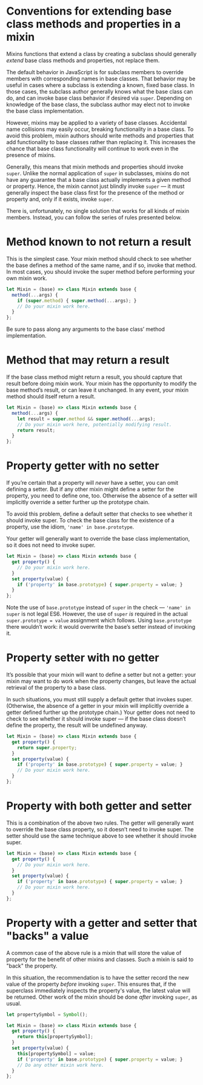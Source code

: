# Conventions for extending base class methods and properties in a mixin

Mixins functions that extend a class by creating a subclass should generally
*extend* base class methods and properties, not replace them.

The default behavior in JavaScript is for subclass members to override members
with corresponding names in base classes. That behavior may be useful in cases
where a subclass is extending a known, fixed base class. In those cases, the
subclass author generally knows what the base class can do, and can invoke base
class behavior if desired via `super`. Depending on knowledge of the base class,
the subclass author may elect not to invoke the base class implementation.

However, mixins may be applied to a variety of base classes. Accidental name
collisions may easily occur, breaking functionality in a base class. To avoid
this problem, mixin authors should write methods and properties that add
functionality to base classes rather than replacing it. This increases the
chance that base class functionality will continue to work even in the presence
of mixins.

Generally, this means that mixin methods and properties should invoke `super`.
Unlike the normal application of `super` in subclasses, mixins do not have any
guarantee that a base class actually implements a given method or property.
Hence, the mixin cannot just blindly invoke `super` — it must generally inspect
the base class first for the presence of the method or property and, only if it
exists, invoke `super`.

There is, unfortunately, no single solution that works for all kinds of mixin
members. Instead, you can follow the series of rules presented below.


# Method known to not return a result

This is the simplest case. Your mixin method should check to see whether the
base defines a method of the same name, and if so, invoke that method. In most
cases, you should invoke the super method before performing your own mixin work.

```js
let Mixin = (base) => class Mixin extends base {
  method(...args) {
    if (super.method) { super.method(...args); }
    // Do your mixin work here.
  }
};
```

Be sure to pass along any arguments to the base class’ method implementation.

# Method that may return a result

If the base class method might return a result, you should capture that result
before doing mixin work. Your mixin has the opportunity to modify the base
method’s result, or can leave it unchanged. In any event, your mixin method
should itself return a result.

```js
let Mixin = (base) => class Mixin extends base {
  method(...args) {
    let result = super.method && super.method(...args);
    // Do your mixin work here, potentially modifying result.
    return result;
  }
};
```


# Property getter with no setter

If you’re certain that a property will *never* have a setter, you can omit
defining a setter. But if any other mixin might define a setter for the
property, you need to define one, too. Otherwise the absence of a setter will
implicitly override a setter further up the prototype chain.

To avoid this problem, define a default setter that checks to see whether it
should invoke super. To check the base class for the existence of a property,
use the idiom, `'name' in base.prototype`.

Your getter will generally want to override the base class implementation, so it
does not need to invoke super.

```js
let Mixin = (base) => class Mixin extends base {
  get property() {
    // Do your mixin work here.
  }
  set property(value) {
    if ('property' in base.prototype) { super.property = value; }
  }
};
```

Note the use of `base.prototype` instead of `super` in the check — `'name' in
super` is not legal ES6. However, the use of `super` *is* required in the
actual `super.prototype = value` assignment which follows. Using
`base.prototype` there wouldn’t work: it would overwrite the base’s setter
instead of invoking it.


# Property setter with no getter

It’s possible that your mixin will want to define a setter but not a getter:
your mixin may want to do work when the property changes, but leave the actual
retrieval of the property to a base class.

In such situations, you must still supply a default getter that invokes super.
(Otherwise, the absence of a getter in your mixin will implicitly override a
getter defined further up the prototype chain.) Your getter does not need to
check to see whether it should invoke super — if the base class doesn’t define
the property, the result will be undefined anyway.

```js
let Mixin = (base) => class Mixin extends base {
  get property() {
    return super.property;
  }
  set property(value) {
    if ('property' in base.prototype) { super.property = value; }
    // Do your mixin work here.
  }
};
```

# Property with both getter and setter

This is a combination of the above two rules. The getter will generally want to
override the base class property, so it doesn’t need to invoke super. The setter
should use the same technique above to see whether it should invoke super.

```js
let Mixin = (base) => class Mixin extends base {
  get property() {
    // Do your mixin work here.
  }
  set property(value) {
    if ('property' in base.prototype) { super.property = value; }
    // Do your mixin work here.
  }
};
```

# Property with a getter and setter that "backs" a value

A common case of the above rule is a mixin that will store the value of
property for the benefit of other mixins and classes. Such a mixin is said to
"back" the property.

In this situation, the recommendation is to have the setter record the new value
of the property *before* invoking `super`. This ensures that, if the superclass
immediately inspects the property's value, the latest value will be returned.
Other work of the mixin should be done *after* invoking `super`, as usual.

```js
let propertySymbol = Symbol();

let Mixin = (base) => class Mixin extends base {
  get property() {
    return this[propertySymbol];
  }
  set property(value) {
    this[propertySymbol] = value;
    if ('property' in base.prototype) { super.property = value; }
    // Do any other mixin work here.
  }
};
```
